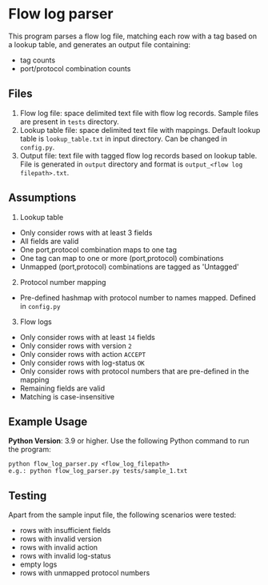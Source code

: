 # Flow log parser
This program parses a flow log file, matching each row with a tag based on a lookup table, and generates an output file containing:
- tag counts
- port/protocol combination counts

## Files
1. Flow log file: space delimited text file with flow log records. Sample files are present in `tests` directory.
2. Lookup table file: space delimited text file with mappings. Default lookup table is `lookup_table.txt` in input directory. Can be changed in `config.py`. 
3. Output file: text file with tagged flow log records based on lookup table. File is generated in `output` directory and format is `output_<flow log filepath>.txt`.

## Assumptions
1. Lookup table
  - Only consider rows with at least 3 fields
  - All fields are valid
  - One port,protocol combination maps to one tag
  - One tag can map to one or more (port,protocol) combinations
  - Unmapped (port,protocol) combinations are tagged as 'Untagged'
2. Protocol number mapping
  - Pre-defined hashmap with protocol number to names mapped. Defined in `config.py`
3. Flow logs
  - Only consider rows with at least `14` fields
  - Only consider rows with version `2`
  - Only consider rows with action `ACCEPT`
  - Only consider rows with log-status `OK` 
  - Only consider rows with protocol numbers that are pre-defined in the mapping
  - Remaining fields are valid
  - Matching is case-insensitive

## Example Usage
**Python Version**: 3.9 or higher.
Use the following Python command to run the program:
```
python flow_log_parser.py <flow_log_filepath>
e.g.: python flow_log_parser.py tests/sample_1.txt 
```

## Testing
Apart from the sample input file, the following scenarios were tested:
- rows with insufficient fields
- rows with invalid version
- rows with invalid action
- rows with invalid log-status
- empty logs
- rows with unmapped protocol numbers
